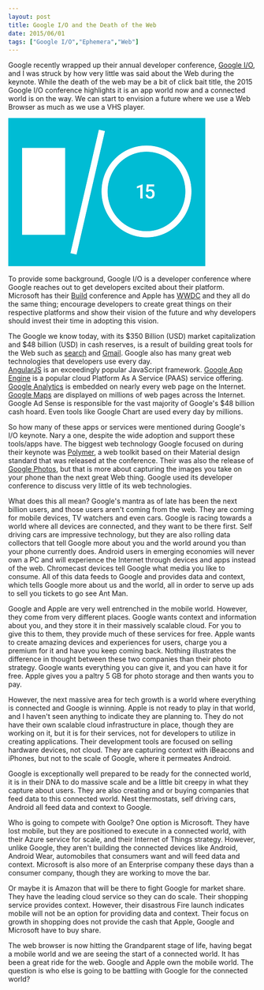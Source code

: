 ```yaml
---
layout: post
title: Google I/O and the Death of the Web
date: 2015/06/01
tags: ["Google I/O","Ephemera","Web"]
---
```


Google recently wrapped up their annual developer conference, 
[Google I/O](https://events.google.com/io2015/#), and I was struck by how very 
little was said about the Web during the keynote. While the death of the web may be 
a bit of click bait title, the 2015 Google I/O conference highlights it is an app world now 
and a connected world is on the way. 
We can
start to envision a future where we use a Web Browser as much as we use a VHS player. 

![Google I/O Logo](io15-color.png)

To provide some background, Google I/O is a developer conference where Google reaches out to get 
developers excited
about their platform. Microsoft has their [Build](http://www.buildwindows.com/) 
conference  and Apple has [WWDC](http://www.buildwindows.com/) and they all do the same
thing; encourage developers to create great things on their respective platforms and show their vision of
the future and why developers should invest their time in adopting this vision. 

The Google we know today, with its $350 Billion (USD) market capitalization and $48 
billion (USD) in cash reserves, is a result of building great tools for the Web 
such as [search](https://www.google.com) and [Gmail](https://www.gmail.com). 
Google also has many great web technologies that developers use every day. 	 
[AngularJS](https://angularjs.org/) is an exceedingly popular JavaScript framework.
[Google App Engine](https://cloud.google.com/appengine/docs) is a popular cloud 
Platform As A Service (PAAS) service offering. [Google Analytics](https://www.google.com/analytics) 
is embedded on nearly every 
web page on the Internet. [Google Maps](http://maps.google.com/) are displayed 
on millions of web pages across the 
Internet. Google Ad Sense is responsible for the vast majority of Google's 
$48 billion cash hoard. Even tools like Google Chart are used every day by millions.

So how many of these apps or services were mentioned during Google's I/O keynote. Nary 
a one, despite the wide adoption and support these tools/apps have. 
The biggest web technology Google focused on during their keynote was 
[Polymer](https://www.polymer-project.org/1.0/), a web toolkit based on their
Material design standard that was released at the conference. Their was also the release of 
[Google Photos](https://photos.google.com), but that is
more about capturing the images you take on your phone than the next great Web thing.
Google used its developer conference to discuss very little of its web technologies.

What does this all mean? Google's mantra as of late has been the next billion users, 
and those users aren't 
coming from the web. They are coming for mobile devices, TV watchers and even cars. 
Google
is racing towards a world where all devices are connected, and they want to be there
first. Self driving cars are impressive technology, but they are also rolling data 
collectors that tell Google more about you and the world around you than your phone 
currently does. Android users in emerging economies will never own a PC and will
experience the Internet through devices and apps instead of the web. Chromecast devices
tell Google what media you like to consume. All of this data feeds to Google and 
provides data and context, which tells Google more about us and the world, all in order to 
serve up ads to 
sell you tickets to go see Ant Man.

Google and Apple are very well entrenched in the mobile world. However, they come from 
very different places. Google wants context and information about you, and they store
it in their massively scalable cloud. For you to give this to them, they provide much of 
these services for free. 
Apple wants to create amazing devices and 
experiences for users, charge you a premium for it and have you keep coming back. Nothing illustrates the 
difference in thought between these two companies than their photo strategy. Google
wants everything you can give it, and you can have it for free. Apple gives you a paltry
5 GB for photo storage and then wants you to pay.

However, the next massive area for tech growth is a world 
where everything is connected and Google is winning.
Apple is not ready to play in that world, and I haven't seen anything to indicate
they are planning to. They do not have their own scalable cloud infrastructure in place, 
though they are working on it, but it is for their services, not for developers to utilize in creating 
applications. Their
development tools are focused on selling hardware devices, not cloud. They are capturing  context
with iBeacons and iPhones, but not to the scale of Google, where it permeates Android.

Google is exceptionally well prepared to be ready for the connected world, it is in their
DNA to do massive scale and be a little bit creepy in what they capture about users. 
They are also creating and or buying companies that feed
data to this connected world. Nest thermostats, self driving cars, Android all feed
data and context to Google.

Who is going to compete with Goolge? One option is  Microsoft. 
They have lost mobile, but they are positioned to execute in a connected
world, with their Azure service for scale, and their Internet of Things strategy. However,
unlike Google, they aren't building the connected devices like Android, Android Wear,
automobiles that consumers want and will feed data and context. Microsoft is also more of an Enterprise
company these days than a consumer company, though they are working to move the bar.

Or maybe it is Amazon that will be there to fight Google for market share. They have the leading cloud 
service so they can do scale. Their shopping service provides context. However, their disastrous 
Fire launch indicates mobile will not be an option for providing data and context. Their focus on growth
in shopping does not provide the cash that Apple, Google and Microsoft have to buy share.

The web browser is now hitting the Grandparent stage of life, having begat a mobile 
world and we are seeing the start of a connected world. It has been a great ride for the web. Google and Apple
own the mobile world. The
question is who else is going to be battling with Google for the connected world?
